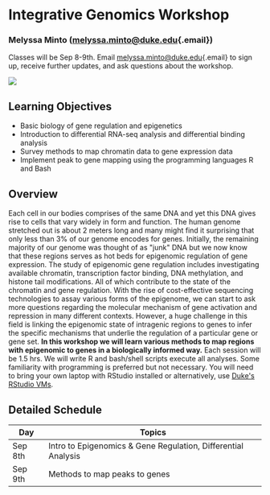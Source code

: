 # Integrative Genomics Workshop

### Melyssa Minto ([melyssa.minto\@duke.edu](mailto:melyssa.minto@duke.edu){.email})

Classes will be Sep 8-9th. Email [melyssa.minto\@duke.edu](mailto:melyssa.minto@duke.edu){.email} to sign up, receive further updates, and ask questions about the workshop.

![](https://ars.els-cdn.com/content/image/1-s2.0-S0166223618300559-gr1.jpg)

## Learning Objectives

-   Basic biology of gene regulation and epigenetics
-   Introduction to differential RNA-seq analysis and differential binding analysis
-   Survey methods to map chromatin data to gene expression data
-   Implement peak to gene mapping using the programming languages R and Bash

## Overview

Each cell in our bodies comprises of the same DNA and yet this DNA gives rise to cells that vary widely in form and function. The human genome stretched out is about 2 meters long and many might find it surprising that only less than 3% of our genome encodes for genes. Initially, the remaining majority of our genome was thought of as "junk" DNA but we now know that these regions serves as hot beds for epigenomic regulation of gene expression. The study of epigenomic gene regulation includes investigating available chromatin, transcription factor binding, DNA methylation, and histone tail modifications. All of which contribute to the state of the chromatin and gene regulation. With the rise of cost-effective sequencing technologies to assay various forms of the epigenome, we can start to ask more questions regarding the molecular mechanism of gene activation and repression in many different contexts. However, a huge challenge in this field is linking the epigenomic state of intragenic regions to genes to infer the specific mechanisms that underlie the regulation of a particular gene or gene set. **In this workshop we will learn various methods to map regions with epigenomic to genes in a biologically informed way.** Each session will be 1.5 hrs. We will write R and bash/shell scripts execute all analyses. Some familiarity with programming is preferred but not necessary. You will need to bring your own laptop with RStudio installed or alternatively, use [Duke's RStudio VMs](https://shib.oit.duke.edu/idp/authn/external?conversation=e2s1). 

## Detailed Schedule

| Day      | Topics                                                                                                   | 
|----------|----------------------------------------------------------------------------------------------------------|
| Sep 8th | Intro to Epigenomics & Gene Regulation, Differential Analysis | 
| Sep 9th | Methods to map peaks to genes                                   |

